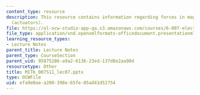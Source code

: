 ```yaml
---
content_type: resource
description: This resource contains information regarding forces in magnetostatics
  (actuators).
file: https://ol-ocw-studio-app-qa.s3.amazonaws.com/courses/6-007-electromagnetic-energy-from-motors-to-lasers-spring-2011/efa9e0aea200398e65fe85ad41d52754_MIT6_007S11_lec07.pptx
file_type: application/vnd.openxmlformats-officedocument.presentationml.presentation
learning_resource_types:
- Lecture Notes
parent_title: Lecture Notes
parent_type: CourseSection
parent_uid: 95875286-a9a2-6136-23ed-137d8e2aa90d
resourcetype: Other
title: MIT6_007S11_lec07.pptx
type: OCWFile
uid: efa9e0ae-a200-398e-65fe-85ad41d52754
---
```

